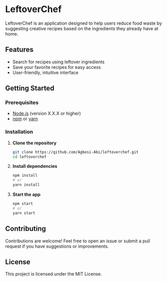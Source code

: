# LeftoverChef

LeftoverChef is an application designed to help users reduce food waste by suggesting creative recipes based on the ingredients they already have at home.

## Features

- Search for recipes using leftover ingredients
- Save your favorite recipes for easy access
- User-friendly, intuitive interface

## Getting Started

### Prerequisites

- [Node.js](https://nodejs.org/) (version X.X.X or higher)
- [npm](https://www.npmjs.com/) or [yarn](https://yarnpkg.com/)

### Installation

1. **Clone the repository**
    ```bash
    git clone https://github.com/Agbesi-Abi/leftoverchef.git
    cd leftoverchef
    ```

2. **Install dependencies**
    ```bash
    npm install
    # or
    yarn install
    ```

3. **Start the app**
    ```bash
    npm start
    # or
    yarn start
    ```

## Contributing

Contributions are welcome! Feel free to open an issue or submit a pull request if you have suggestions or improvements.

## License

This project is licensed under the MIT License.
 
 
